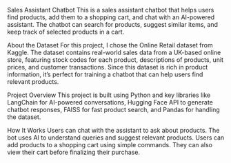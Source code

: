 Sales Assistant Chatbot
This is a sales assistant chatbot that helps users find products, add them to a shopping cart, and chat with an AI-powered assistant. The chatbot can search for products, suggest similar items, and keep track of selected products in a cart.

About the Dataset
For this project, I chose the Online Retail dataset from Kaggle. The dataset contains real-world sales data from a UK-based online store, featuring stock codes for each product, descriptions of products, unit prices, and customer transactions. Since this dataset is rich in product information, it’s perfect for training a chatbot that can help users find relevant products.

Project Overview
This project is built using Python and key libraries like LangChain for AI-powered conversations, Hugging Face API to generate chatbot responses, FAISS for fast product search, and Pandas for handling the dataset.

How It Works
Users can chat with the assistant to ask about products.
The bot uses AI to understand queries and suggest relevant products.
Users can add products to a shopping cart using simple commands.
They can also view their cart before finalizing their purchase.
